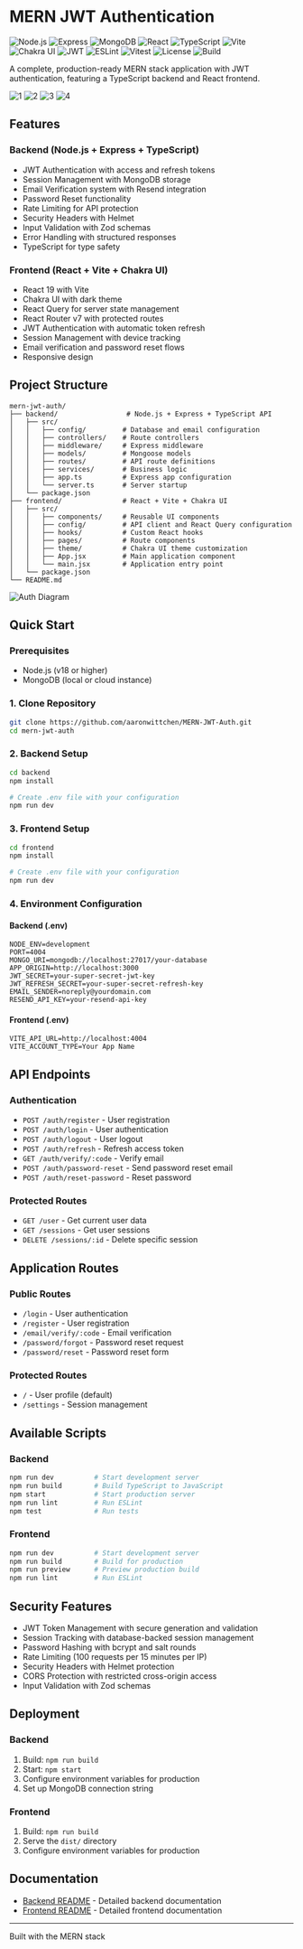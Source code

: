 # MERN JWT Authentication

![Node.js](https://img.shields.io/badge/Node-18%2B-lightgreen)
![Express](https://img.shields.io/badge/Express-4.18.2-blue)
![MongoDB](https://img.shields.io/badge/MongoDB-6.0-green)
![React](https://img.shields.io/badge/React-19.0-blue)
![TypeScript](https://img.shields.io/badge/TypeScript-5.3.0-blue)
![Vite](https://img.shields.io/badge/Vite-4.5.0-orange)
![Chakra UI](https://img.shields.io/badge/Chakra_UI-2.7.2-purple)
![JWT](https://img.shields.io/badge/JWT-authentication-yellow)
![ESLint](https://img.shields.io/badge/ESLint-configured-blueviolet)
![Vitest](https://img.shields.io/badge/Vitest-testing-lightgrey)
![License](https://img.shields.io/badge/License-MIT-blue)
![Build](https://img.shields.io/badge/build-passing-brightgreen)

A complete, production-ready MERN stack application with JWT authentication, featuring a TypeScript backend and React frontend.

![1](frontend/public/1.png)
![2](frontend/public/2.png)
![3](frontend/public/3.png)
![4](frontend/public/4.png)

## Features

### Backend (Node.js + Express + TypeScript)

- JWT Authentication with access and refresh tokens
- Session Management with MongoDB storage
- Email Verification system with Resend integration
- Password Reset functionality
- Rate Limiting for API protection
- Security Headers with Helmet
- Input Validation with Zod schemas
- Error Handling with structured responses
- TypeScript for type safety

### Frontend (React + Vite + Chakra UI)

- React 19 with Vite
- Chakra UI with dark theme
- React Query for server state management
- React Router v7 with protected routes
- JWT Authentication with automatic token refresh
- Session Management with device tracking
- Email verification and password reset flows
- Responsive design

## Project Structure

```
mern-jwt-auth/
├── backend/                 # Node.js + Express + TypeScript API
│   ├── src/
│   │   ├── config/         # Database and email configuration
│   │   ├── controllers/    # Route controllers
│   │   ├── middleware/     # Express middleware
│   │   ├── models/         # Mongoose models
│   │   ├── routes/         # API route definitions
│   │   ├── services/       # Business logic
│   │   ├── app.ts          # Express app configuration
│   │   └── server.ts       # Server startup
│   └── package.json
├── frontend/               # React + Vite + Chakra UI
│   ├── src/
│   │   ├── components/     # Reusable UI components
│   │   ├── config/         # API client and React Query configuration
│   │   ├── hooks/          # Custom React hooks
│   │   ├── pages/          # Route components
│   │   ├── theme/          # Chakra UI theme customization
│   │   ├── App.jsx         # Main application component
│   │   └── main.jsx        # Application entry point
│   └── package.json
└── README.md
```

![Auth Diagram](frontend/public/Auth%20Diagram.png)

## Quick Start

### Prerequisites

- Node.js (v18 or higher)
- MongoDB (local or cloud instance)

### 1. Clone Repository

```bash
git clone https://github.com/aaronwittchen/MERN-JWT-Auth.git
cd mern-jwt-auth
```

### 2. Backend Setup

```bash
cd backend
npm install

# Create .env file with your configuration
npm run dev
```

### 3. Frontend Setup

```bash
cd frontend
npm install

# Create .env file with your configuration
npm run dev
```

### 4. Environment Configuration

#### Backend (.env)

```env
NODE_ENV=development
PORT=4004
MONGO_URI=mongodb://localhost:27017/your-database
APP_ORIGIN=http://localhost:3000
JWT_SECRET=your-super-secret-jwt-key
JWT_REFRESH_SECRET=your-super-secret-refresh-key
EMAIL_SENDER=noreply@yourdomain.com
RESEND_API_KEY=your-resend-api-key
```

#### Frontend (.env)

```env
VITE_API_URL=http://localhost:4004
VITE_ACCOUNT_TYPE=Your App Name
```

## API Endpoints

### Authentication

- `POST /auth/register` - User registration
- `POST /auth/login` - User authentication
- `POST /auth/logout` - User logout
- `POST /auth/refresh` - Refresh access token
- `GET /auth/verify/:code` - Verify email
- `POST /auth/password-reset` - Send password reset email
- `POST /auth/reset-password` - Reset password

### Protected Routes

- `GET /user` - Get current user data
- `GET /sessions` - Get user sessions
- `DELETE /sessions/:id` - Delete specific session

## Application Routes

### Public Routes

- `/login` - User authentication
- `/register` - User registration
- `/email/verify/:code` - Email verification
- `/password/forgot` - Password reset request
- `/password/reset` - Password reset form

### Protected Routes

- `/` - User profile (default)
- `/settings` - Session management

## Available Scripts

### Backend

```bash
npm run dev          # Start development server
npm run build        # Build TypeScript to JavaScript
npm start            # Start production server
npm run lint         # Run ESLint
npm test             # Run tests
```

### Frontend

```bash
npm run dev          # Start development server
npm run build        # Build for production
npm run preview      # Preview production build
npm run lint         # Run ESLint
```

## Security Features

- JWT Token Management with secure generation and validation
- Session Tracking with database-backed session management
- Password Hashing with bcrypt and salt rounds
- Rate Limiting (100 requests per 15 minutes per IP)
- Security Headers with Helmet protection
- CORS Protection with restricted cross-origin access
- Input Validation with Zod schemas

## Deployment

### Backend

1. Build: `npm run build`
2. Start: `npm start`
3. Configure environment variables for production
4. Set up MongoDB connection string

### Frontend

1. Build: `npm run build`
2. Serve the `dist/` directory
3. Configure environment variables for production

## Documentation

- [Backend README](./backend/README.md) - Detailed backend documentation
- [Frontend README](./frontend/README.md) - Detailed frontend documentation

---

Built with the MERN stack
